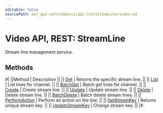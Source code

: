 ```yaml
---
editable: false
sourcePath: en/_api-ref/video/v1/api-ref/StreamLine/index.md
---
```


# Video API, REST: StreamLine

Stream line management service.

## Methods

#|
||Method | Description ||
|| [Get](get.md) | Returns the specific stream line. ||
|| [List](list.md) | List lines for channel. ||
|| [BatchGet](batchGet.md) | Batch get lines for channel. ||
|| [Create](create.md) | Create stream line. ||
|| [Update](update.md) | Update stream line. ||
|| [Delete](delete.md) | Delete stream line. ||
|| [BatchDelete](batchDelete.md) | Batch delete stream lines. ||
|| [PerformAction](performAction.md) | Perform an action on the line. ||
|| [GetStreamKey](getStreamKey.md) | Returns unique stream key. ||
|| [UpdateStreamKey](updateStreamKey.md) | Change stream key. ||
|#